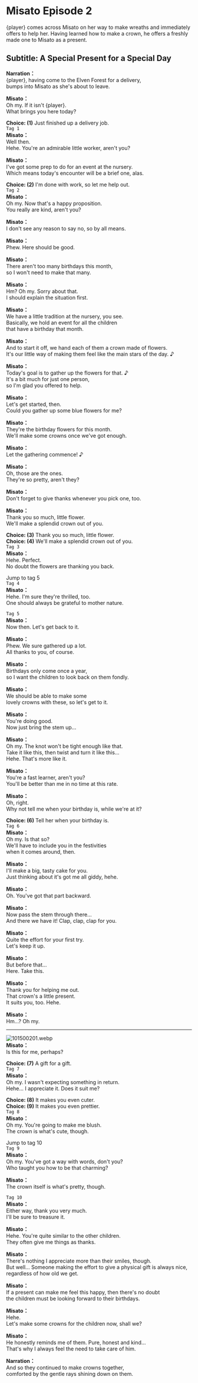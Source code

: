 # Misato Episode 2
{player} comes across Misato on her way to make wreaths and immediately offers to help her. Having learned how to make a crown, he offers a freshly made one to Misato as a present.
  
## Subtitle: A Special Present for a Special Day
  
**Narration：**  
{player}, having come to the Elven Forest for a delivery,  
bumps into Misato as she's about to leave.  
  
**Misato：**  
Oh my. If it isn't {player}.  
What brings you here today?  
  
**Choice: (1)**  Just finished up a delivery job.  
`Tag 1`  
**Misato：**  
Well then.  
Hehe. You're an admirable little worker, aren't you?  
  
**Misato：**  
I've got some prep to do for an event at the nursery.  
Which means today's encounter will be a brief one, alas.  
  
**Choice: (2)**  I'm done with work, so let me help out.  
`Tag 2`  
**Misato：**  
Oh my. Now that's a happy proposition.  
You really are kind, aren't you?  
  
**Misato：**  
I don't see any reason to say no, so by all means.  
  
**Misato：**  
Phew. Here should be good.  
  
**Misato：**  
There aren't too many birthdays this month,  
so I won't need to make that many.  
  
**Misato：**  
Hm? Oh my. Sorry about that.  
I should explain the situation first.  
  
**Misato：**  
We have a little tradition at the nursery, you see.  
Basically, we hold an event for all the children  
that have a birthday that month.  
  
**Misato：**  
And to start it off, we hand each of them a crown made of flowers.  
It's our little way of making them feel like the main stars of the day. ♪  
  
**Misato：**  
Today's goal is to gather up the flowers for that. ♪  
It's a bit much for just one person,  
so I'm glad you offered to help.  
  
**Misato：**  
Let's get started, then.  
Could you gather up some blue flowers for me?  
  
**Misato：**  
They're the birthday flowers for this month.  
We'll make some crowns once we've got enough.  
  
**Misato：**  
Let the gathering commence! ♪  
  
**Misato：**  
Oh, those are the ones.  
They're so pretty, aren't they?  
  
**Misato：**  
Don't forget to give thanks whenever you pick one, too.  
  
**Misato：**  
Thank you so much, little flower.  
We'll make a splendid crown out of you.  
  
**Choice: (3)**  Thank you so much, little flower.  
**Choice: (4)**  We'll make a splendid crown out of you.  
`Tag 3`  
**Misato：**  
Hehe. Perfect.  
No doubt the flowers are thanking you back.  
  
Jump to tag 5  
`Tag 4`  
**Misato：**  
Hehe. I'm sure they're thrilled, too.  
One should always be grateful to mother nature.  
  
`Tag 5`  
**Misato：**  
Now then. Let's get back to it.  
  
**Misato：**  
Phew. We sure gathered up a lot.  
All thanks to you, of course.  
  
**Misato：**  
Birthdays only come once a year,  
so I want the children to look back on them fondly.  
  
**Misato：**  
We should be able to make some  
lovely crowns with these, so let's get to it.  
  
**Misato：**  
You're doing good.  
Now just bring the stem up...  
  
**Misato：**  
Oh my. The knot won't be tight enough like that.  
Take it like this, then twist and turn it like this...  
Hehe. That's more like it.  
  
**Misato：**  
You're a fast learner, aren't you?  
You'll be better than me in no time at this rate.  
  
**Misato：**  
Oh, right.  
Why not tell me when your birthday is, while we're at it?  
  
**Choice: (6)**  Tell her when your birthday is.  
`Tag 6`  
**Misato：**  
Oh my. Is that so?  
We'll have to include you in the festivities  
when it comes around, then.  
  
**Misato：**  
I'll make a big, tasty cake for you.  
Just thinking about it's got me all giddy, hehe.  
  
**Misato：**  
Oh. You've got that part backward.  
  
**Misato：**  
Now pass the stem through there...  
And there we have it! Clap, clap, clap for you.  
  
**Misato：**  
Quite the effort for your first try.  
Let's keep it up.  
  
**Misato：**  
But before that...  
Here. Take this.  
  
**Misato：**  
Thank you for helping me out.  
That crown's a little present.  
It suits you, too. Hehe.  
  
**Misato：**  
Hm...? Oh my.  
  

---  
  
![101500201.webp](https://redive.estertion.win/card/story/101500201.webp)  
**Misato：**  
Is this for me, perhaps?  
  
**Choice: (7)**  A gift for a gift.  
`Tag 7`  
**Misato：**  
Oh my. I wasn't expecting something in return.  
Hehe... I appreciate it. Does it suit me?  
  
**Choice: (8)**  It makes you even cuter.  
**Choice: (9)**  It makes you even prettier.  
`Tag 8`  
**Misato：**  
Oh my. You're going to make me blush.  
The crown is what's cute, though.  
  
Jump to tag 10  
`Tag 9`  
**Misato：**  
Oh my. You've got a way with words, don't you?  
Who taught you how to be that charming?  
  
**Misato：**  
The crown itself is what's pretty, though.  
  
`Tag 10`  
**Misato：**  
Either way, thank you very much.  
I'll be sure to treasure it.  
  
**Misato：**  
Hehe. You're quite similar to the other children.  
They often give me things as thanks.  
  
**Misato：**  
There's nothing I appreciate more than their smiles, though.  
But well... Someone making the effort to give a physical gift is always nice, regardless of how old we get.  
  
**Misato：**  
If a present can make me feel this happy, then there's no doubt  
the children must be looking forward to their birthdays.  
  
**Misato：**  
Hehe.  
Let's make some crowns for the children now, shall we?  
  
**Misato：**  
He honestly reminds me of them. Pure, honest and kind...  
That's why I always feel the need to take care of him.  
  
**Narration：**  
And so they continued to make crowns together,  
comforted by the gentle rays shining down on them.  
